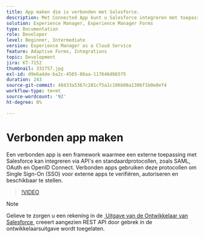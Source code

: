 ```yaml
---
title: App maken die is verbonden met Salesforce.
description: Met Connected App kunt u Salesforce integreren met toepassingen van derden, zoals AEM Forms met Salesforce.
solution: Experience Manager, Experience Manager Forms
type: Documentation
role: Developer
level: Beginner, Intermediate
version: Experience Manager as a Cloud Service
feature: Adaptive Forms, Integrations
topic: Development
jira: KT-7152
thumbnail: 331757.jpg
exl-id: d9e6a4de-ba2c-4565-86aa-117646d665f5
duration: 243
source-git-commit: 48433a5367c281cf5a1c106b08a1306f1b0e8ef4
workflow-type: tm+mt
source-wordcount: '92'
ht-degree: 0%

---
```


# Verbonden app maken

Een verbonden app is een framework waarmee een externe toepassing met Salesforce kan integreren via API&#39;s en standaardprotocollen, zoals SAML, OAuth en OpenID Connect. Verbonden apps gebruiken deze protocollen om Single Sign-On (SSO) voor externe apps te verifiëren, autoriseren en beschikbaar te stellen.
<!--- 331757 was the old video -->

>[!VIDEO](https://video.tv.adobe.com/v/3447263?quality=12&learn=on&captions=dut)

>[!NOTE]
>Gelieve te zorgen u een rekening in de [&#x200B; Uitgave van de Ontwikkelaar van Salesforce &#x200B;](https://developer.salesforce.com/signup) creeert aangezien REST API door gebrek in de ontwikkelaarsuitgave wordt toegelaten.
